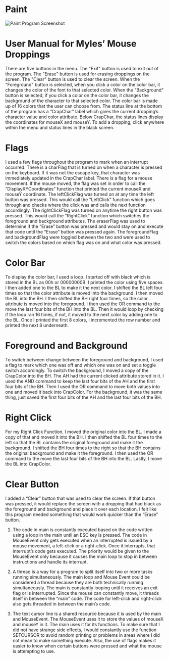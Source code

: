 # Paint

![Paint Program Screenshot](https://github.com/mylescruz/Paint/Paint/main/Documents/PAINT_SCREENSHOT.png)

# User Manual for Myles’ Mouse Droppings
There are five buttons in the menu. The "Exit" button is used to exit out of the program. The "Erase" button is used for erasing droppings on the screen. The "Clear" button is used to clear the screen. When the "Foreground" button is selected, when you click a color on the color bar, it changes the color of the font to that selected color. When the "Background" button is selected, if you click a color on the color bar, it changes the background of the character to that selected color. The color bar is made up of 16 colors that the user can choose from. The status line at the bottom of the program has a “CrapChar” label which gives the current dropping’s character value and color attribute. Below CrapChar, the status lines display the coordinates for mouseX and mouseY.  To add a dropping, click anywhere within the menu and status lines in the black screen.

# Flags
I used a few flags throughout the program to mark when an interrupt occurred. There is a charFlag that is turned on when a character is pressed on the keyboard. If it was not the escape key, that character was immediately updated in the CrapChar label. There is a flag for a mouse movement. If the mouse moved, the flag was set in order to call the “DisplayXYCoordinates” function that printed the current mouseX and mouseY coordinate. The leftClickFlag was turned on at any time the left button was pressed. This would call the “LeftClick” function which goes through and checks where the click was and calls the next function accordingly. The rightClickFlag was turned on anytime the right button was pressed. This would call the “RightClick” function which switches the foreground and background attributes. The eraserFlag was used to determine if the “Erase” button was pressed and would stay on and execute that code until the “Erase” button was pressed again. The foregroundFlag and backgroundFlag were toggled between the two and were used to switch the colors based on which flag was on and what color was pressed.

# Color Bar
To display the color bar, I used a loop. I started off with black which is stored in the BL as 00h or 00000000B. I printed the color using five spaces. I then added one to the BL to make it the next color. I shifted the BL left four times so that the color attribute is moved into the background. I then moved the BL into the BH. I then shifted the BH right four times, so the color attribute is moved into the foreground. I then used the OR command to the move the last four bits of the BH into the BL. Then it would loop by checking if the loop ran 16 times, if not, it moved to the next color by adding one to the BL. Once I printed the first 8 colors, I incremented the row number and printed the next 8 underneath.

# Foreground and Background
To switch between change between the foreground and background, I used a flag to mark which one was off and which one was on and set a toggle switch accordingly. To switch the background, I moved a copy of the CrapColor into the BH. The AH had the current clicked attribute stored in it. I used the AND command to keep the last four bits of the AH and the first four bits of the BH. Then I used the OR command to move both values into one and moved it back into CrapColor. For the background, it was the same thing, just saved the first four bits of the AH and the last four bits of the BH.

# Right Click
For my Right Click Function, I moved the original color into the BL. I made a copy of that and moved it into the BH. I then shifted the BL four times to the left so that the BL contains the original foreground and make it the background. I shifted the BH four times to the right so that the BH contains the original background and make it the foreground. I then used the OR command to the move the last four bits of the BH into the BL. Lastly, I move the BL into CrapColor.

# Clear Button
I added a “Clear” button that was used to clear the screen. If that button was pressed, it would replace the screen with a dropping that had black as the foreground and background and place it over each location. I felt like this program needed something that would work quicker than the “Erase” button.

1. The code in main is constantly executed based on the code written using a loop in the main until an ESC key is pressed. The code in MouseEvent only gets executed when an interrupted is issued by a mouse movement, a left-click or a right-click. Once it interrupts, that interrupt’s code gets executed. The priority would be given to the MouseEvent only because it causes the main loop to stop in between instructions and handle its interrupt.

2. A thread is a way for a program to split itself into two or more tasks running simultaneously. The main loop and Mouse Event could be considered a thread because they are both technically running simultaneously. The main is constantly looping until it receives an exit flag or is interrupted. Since the mouse can constantly move, it threads itself in between the “main” code. The code for left-click and right-click also gets threaded in between the main’s code.

3. The text cursor line is a shared resource because it is used by the main and MouseEvent. The MouseEvent uses it to store the values of mouseX and mouseY in it. The main uses it for its functions. To make sure that I did not have strange side effects, I would constantly use the function SETCURSOR to avoid random printing or problems in areas where I did not mean to make something execute. Also, the use of flags makes it easier to know when certain buttons were pressed and what the mouse is attempting to use.
